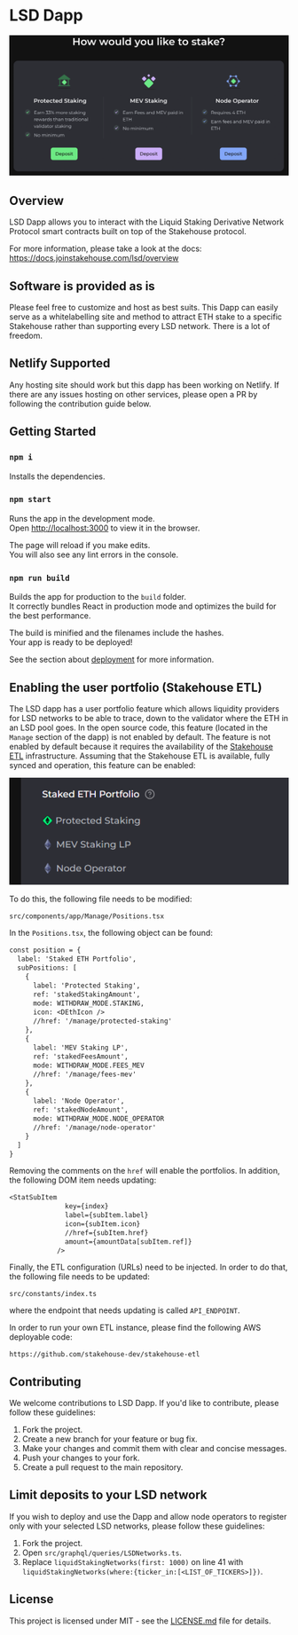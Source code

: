 # LSD Dapp

![](./dapp.png)

## Overview

LSD Dapp allows you to interact with the Liquid Staking Derivative Network Protocol smart contracts built on top of the Stakehouse protocol.

For more information, please take a look at the docs: https://docs.joinstakehouse.com/lsd/overview

## Software is provided as is

Please feel free to customize and host as best suits. This Dapp can easily serve as a whitelabelling site and method to attract ETH stake to a specific Stakehouse rather than supporting every LSD network. There is a lot of freedom.

## Netlify Supported

Any hosting site should work but this dapp has been working on Netlify. If there are any issues hosting on other services, please open a PR by following the contribution guide below.

## Getting Started

### `npm i`

Installs the dependencies.

### `npm start`

Runs the app in the development mode.\
Open [http://localhost:3000](http://localhost:3000) to view it in the browser.

The page will reload if you make edits.\
You will also see any lint errors in the console.

### `npm run build`

Builds the app for production to the `build` folder.\
It correctly bundles React in production mode and optimizes the build for the best performance.

The build is minified and the filenames include the hashes.\
Your app is ready to be deployed!

See the section about [deployment](https://facebook.github.io/create-react-app/docs/deployment) for more information.

## Enabling the user portfolio (Stakehouse ETL)

The LSD dapp has a user portfolio feature which allows liquidity providers for LSD networks to be able to trace, down to the validator where the ETH in an LSD pool goes. In the open source code, this feature (located in the `Manage` section of the dapp) is not enabled by default. The feature is not enabled by default because it requires the availability of the [Stakehouse ETL](https://github.com/stakehouse-dev/stakehouse-etl) infrastructure. Assuming that the Stakehouse ETL is available, fully synced and operation, this feature can be enabled:

![portfolio](portfolio.png)

To do this, the following file needs to be modified:

```
src/components/app/Manage/Positions.tsx
```

In the `Positions.tsx`, the following object can be found:

```
const position = {
  label: 'Staked ETH Portfolio',
  subPositions: [
    {
      label: 'Protected Staking',
      ref: 'stakedStakingAmount',
      mode: WITHDRAW_MODE.STAKING,
      icon: <DEthIcon />
      //href: '/manage/protected-staking'
    },
    {
      label: 'MEV Staking LP',
      ref: 'stakedFeesAmount',
      mode: WITHDRAW_MODE.FEES_MEV
      //href: '/manage/fees-mev'
    },
    {
      label: 'Node Operator',
      ref: 'stakedNodeAmount',
      mode: WITHDRAW_MODE.NODE_OPERATOR
      //href: '/manage/node-operator'
    }
  ]
}
```

Removing the comments on the `href` will enable the portfolios. In addition, the following DOM item needs updating:

```
<StatSubItem
              key={index}
              label={subItem.label}
              icon={subItem.icon}
              //href={subItem.href}
              amount={amountData[subItem.ref]}
            />
```

Finally, the ETL configuration (URLs) need to be injected. In order to do that, the following file needs to be updated:

```
src/constants/index.ts
```

where the endpoint that needs updating is called `API_ENDPOINT`.

In order to run your own ETL instance, please find the following AWS deployable code:

```
https://github.com/stakehouse-dev/stakehouse-etl
```

## Contributing

We welcome contributions to LSD Dapp. If you'd like to contribute, please follow these guidelines:

1. Fork the project.
2. Create a new branch for your feature or bug fix.
3. Make your changes and commit them with clear and concise messages.
4. Push your changes to your fork.
5. Create a pull request to the main repository.

## Limit deposits to your LSD network

If you wish to deploy and use the Dapp and allow node operators to register only with your selected LSD networks, please follow these guidelines:

1. Fork the project.
2. Open `src/graphql/queries/LSDNetworks.ts`.
3. Replace `liquidStakingNetworks(first: 1000)` on line 41 with `liquidStakingNetworks(where:{ticker_in:[<LIST_OF_TICKERS>]})`.

## License

This project is licensed under MIT - see the [LICENSE.md](./LICENSE.md) file for details.
